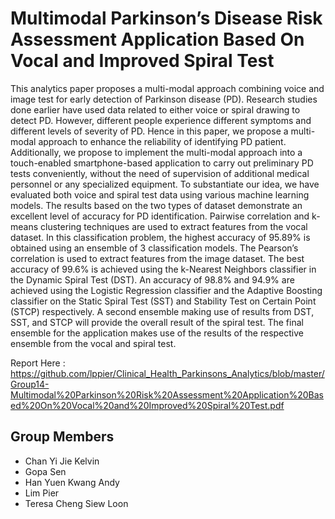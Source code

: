 # Multimodal Parkinson’s Disease Risk Assessment Application Based On Vocal and Improved Spiral Test

This analytics paper proposes a multi-modal approach combining voice and image test for early detection of Parkinson disease (PD). Research studies done earlier have used data related to either voice or spiral drawing to detect PD. However, different people experience different symptoms and different levels of severity of PD. Hence in this paper, we propose a multi-modal approach to enhance the reliability of identifying PD patient. Additionally, we propose to implement the multi-modal approach into a touch-enabled smartphone-based application to carry out preliminary PD tests conveniently, without the need of supervision of additional medical personnel or any specialized equipment. To substantiate our idea, we have evaluated both voice and spiral test data using various machine learning models. The results based on the two types of dataset demonstrate an excellent level of accuracy for PD identification.
Pairwise correlation and k-means clustering techniques are used to extract features from the vocal dataset. In this classification problem, the highest accuracy of 95.89% is obtained using an ensemble of 3 classification models.
The Pearson’s correlation is used to extract features from the image dataset. The best accuracy of 99.6% is achieved using the k-Nearest Neighbors classifier in the Dynamic Spiral Test (DST). An accuracy of 98.8% and 94.9% are achieved using the Logistic Regression classifier and the Adaptive Boosting classifier on the Static Spiral Test (SST) and Stability Test on Certain Point (STCP) respectively. A second ensemble making use of results from DST, SST, and STCP will provide the overall result of the spiral test.
The final ensemble for the application makes use of the results of the respective ensemble from the vocal and spiral test.

Report Here : https://github.com/lppier/Clinical_Health_Parkinsons_Analytics/blob/master/Group14-Multimodal%20Parkinson%20Risk%20Assessment%20Application%20Based%20On%20Vocal%20and%20Improved%20Spiral%20Test.pdf

## Group Members
* Chan Yi Jie Kelvin
* Gopa Sen
* Han Yuen Kwang Andy
* Lim Pier
* Teresa Cheng Siew Loon
